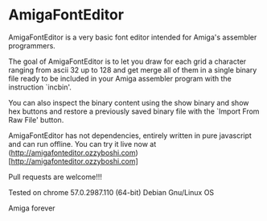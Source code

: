 # AmigaFontEditor
AmigaFontEditor is a very basic font editor intended for Amiga's assembler programmers.

The goal of AmigaFontEditor is to let you draw for each grid a character ranging from ascii 32 up to 128 and get merge all of them in a single binary file ready to be included in your Amiga assembler program with the instruction `incbin'.

You can also inspect the binary content using the show binary and show hex buttons and restore a previously saved binary file with the `Import From Raw File' button.

AmigaFontEditor has not dependencies, entirely written in pure javascript and can run offline.
You can try it live now at (http://amigafonteditor.ozzyboshi.com)[http://amigafonteditor.ozzyboshi.com]

Pull requests are welcome!!!

Tested on chrome 57.0.2987.110 (64-bit) Debian Gnu/Linux OS

Amiga forever
